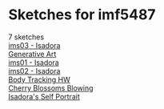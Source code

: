 # Sketches for imf5487
7 sketches  
[ims03 - Isadora](https://editor.p5js.org/imf5487/sketches/TGbYD1IF4)<!-- 2024-04-16T13:20:50.121Z -->  
[Generative Art](https://editor.p5js.org/imf5487/sketches/MYwmZ15pW)<!-- 2024-04-14T23:23:06.071Z -->  
[ims01 - Isadora](https://editor.p5js.org/imf5487/sketches/cpZEbWnnf)<!-- 2024-04-09T13:28:34.800Z -->  
[ims02 - Isadora](https://editor.p5js.org/imf5487/sketches/9Y4-HpXAu)<!-- 2024-04-09T13:28:23.695Z -->  
[Body Tracking HW](https://editor.p5js.org/imf5487/sketches/6Mb6vROaW)<!-- 2024-04-09T00:13:02.849Z -->  
[Cherry Blossoms Blowing](https://editor.p5js.org/imf5487/sketches/zlitcRZVBS)<!-- 2024-04-08T21:37:47.291Z -->  
[Isadora's Self Portrait](https://editor.p5js.org/imf5487/sketches/qEFzoML2q)<!-- 2024-03-31T20:01:57.867Z -->  